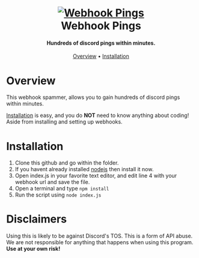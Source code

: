 <h1 align="center">
  <br>
  <a href="https://github.com/TheVoidPros/webhook-pings/"><img src="https://discord.mx/lwHkv6FeNR.jpg" alt="Webhook Pings"></a>
  <br>
  Webhook Pings
  <br>
</h1>

<h4 align="center">Hundreds of discord pings within minutes.</h4>

<p align="center">
  <a href="#overview">Overview</a>
  •
  <a href="#installation">Installation</a>
</p>

# Overview

This webhook spammer, allows you to gain hundreds of discord pings within minutes.

[Installation](#installation) is easy, and you do **NOT** need to know anything about coding! Aside
from installing and setting up webhooks.

# Installation
1. Clone this github and go within the folder.
2. If you havent already installed [nodejs](https://nodejs.org/) then install it now.
3. Open index.js in your favorite text editor, and edit line 4 with your webhook url and save the file.
4. Open a terminal and type `npm install`
5. Run the script using `node index.js`

# Disclaimers
Using this is likely to be against Discord's TOS. This is a form of API abuse. We are not responsible for anything that happens when using this program. **Use at your own risk!**
